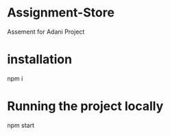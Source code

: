 # Assignment-Store

Assement for Adani Project

# installation

npm i

# Running the project locally

npm start
